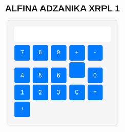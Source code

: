 <!DOCTYPE html>
<html lang="en">
<head>
<body>
     <h1 align="center">ALFINA ADZANIKA XRPL 1</h1>
<head>
     <meta charset="UTF-8">
     <meta name="viewport" content="width=device-width, initial-scale=1.0">
    <title>Kalkulator Sederhana</title>
    <style>
        body {
            font-family: Arial, sans-serif;
        }
        .calculator {
            width: 300px;
            margin: 0 auto;
            padding: 20px;
            border: 1px solid #ccc;
            border-radius: 5px;
            background-color: #f5f5f5;
            box-shadow: 0px 0px 10px rgba(0, 0, 0, 0.1);
        }
        .calculator input[type="text"] {
            width: 100%;
            font-size: 24px;
            padding: 10px;
            margin-bottom: 10px;
            border: none;
            border-radius: 5px;
        }
        .calculator button {
            width: 48px;
            height: 48px;
            font-size: 18px;
            margin-right: 5px;
            margin-bottom: 5px;
            border: none;
            border-radius: 5px;
            background-color: #007BFF;
            color: #fff;
            cursor: pointer;
        }
        .calculator button:hover {
            background-color: #0056b3;
        }
    </style>
</head>
<body>
    <div class="calculator">
        <input type="text" id="display" readonly>
        <button onclick="appendToDisplay('7')">7</button>
        <button onclick="appendToDisplay('8')">8</button>
        <button onclick="appendToDisplay('9')">9</button>
<button onclick="appendToDisplay('+')">+</button>
        <button onclick="appendToDisplay('-')">-</button>
        <button onclick="appendToDisplay('4')">4</button>
        <button onclick="appendToDisplay('5')">5</button>
        <button onclick="appendToDisplay('6')">6</button>
        <button onclick="appendToDisplay('')"></button>
        <button onclick="appendToDisplay('0')">0</button>
        <button onclick="appendToDisplay('1')">1</button>
        <button onclick="appendToDisplay('2')">2</button>
        <button onclick="appendToDisplay('3')">3</button>
        <button onclick="clearDisplay()">C</button>
        <button onclick="calculateResult()">=</button>
        <button onclick="appendToDisplay('/')">/</button>
    </div>
    <script>
        function appendToDisplay(value) {
            document.getElementById('display').value += value;
        }
        function clearDisplay() {
            document.getElementById('display').value = '';
        }
        function calculateResult() {
            try {
                const result = eval(document.getElementById('display').value);
                document.getElementById('display').value = result;
            } catch (error) {
                document.getElementById('display').value = 'Error';
            }
        }
    </script>
</body>
</html>
